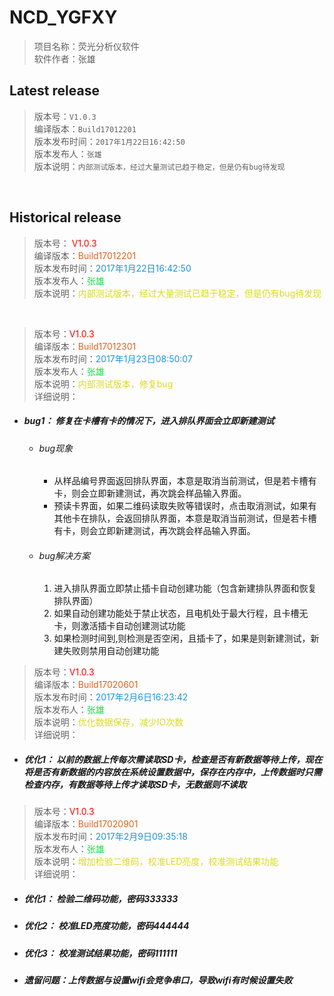 # NCD_YGFXY
>项目名称：荧光分析仪软件<br>
> 软件作者：张雄

## Latest release<br>
>版本号：`V1.0.3` <br>
>编译版本：`Build17012201`<br>
>版本发布时间：`2017年1月22日16:42:50`<br>
>版本发布人：`张雄`<br>
>版本说明：`内部测试版本，经过大量测试已趋于稳定，但是仍有bug待发现`
<br>


## Historical release

>版本号： <font color=red>V1.0.3</font><br>
>编译版本：<font color=#DC641E>Build17012201</font><br>
>版本发布时间：<font color=#1E94DC>2017年1月22日16:42:50</font><br>
>版本发布人：<font color=#1EDC47>张雄</font><br>
>版本说明：<font color=#DCDA1E>内部测试版本，经过大量测试已趋于稳定，但是仍有bug待发现</font><br>
<br>


>版本号：<font color=red>V1.0.3</font><br>
>编译版本：<font color=#DC641E>Build17012301</font><br>
>版本发布时间：<font color=#1E94DC>2017年1月23日08:50:07</font><br>
>版本发布人：<font color=#1EDC47>张雄</font><br>
>版本说明：<font color=#DCDA1E>内部测试版本，修复bug</font><br>
> 详细说明：<br>

* ##### bug1： 修复在卡槽有卡的情况下，进入排队界面会立即新建测试
  * ###### bug现象
    * 从样品编号界面返回排队界面，本意是取消当前测试，但是若卡槽有卡，则会立即新建测试，再次跳会样品输入界面。
    * 预读卡界面，如果二维码读取失败等错误时，点击取消测试，如果有其他卡在排队，会返回排队界面，本意是取消当前测试，但是若卡槽有卡，则会立即新建测试，再次跳会样品输入界面。
  * ###### bug解决方案
    1. 进入排队界面立即禁止插卡自动创建功能（包含新建排队界面和恢复排队界面）<br>
    2. 如果自动创建功能处于禁止状态，且电机处于最大行程，且卡槽无卡，则激活插卡自动创建测试功能
    3. 如果检测时间到,则检测是否空闲，且插卡了，如果是则新建测试，新建失败则禁用自动创建功能<br>

>版本号：<font color=red>V1.0.3</font><br>
>编译版本：<font color=#DC641E>Build17020601</font><br>
>版本发布时间：<font color=#1E94DC>2017年2月6日16:23:42</font><br>
>版本发布人：<font color=#1EDC47>张雄</font><br>
>版本说明：<font color=#DCDA1E>优化数据保存，减少IO次数</font><br>
> 详细说明：<br>

* ##### 优化1： 以前的数据上传每次需读取SD卡，检查是否有新数据等待上传，现在将是否有新数据的内容放在系统设置数据中，保存在内存中，上传数据时只需检查内存，有数据等待上传才读取SD卡，无数据则不读取

>版本号：<font color=red>V1.0.3</font><br>
>编译版本：<font color=#DC641E>Build17020901</font><br>
>版本发布时间：<font color=#1E94DC>2017年2月9日09:35:18</font><br>
>版本发布人：<font color=#1EDC47>张雄</font><br>
>版本说明：<font color=#DCDA1E>增加检验二维码，校准LED亮度，校准测试结果功能</font><br>
> 详细说明：<br>

* ##### 优化1： 检验二维码功能，密码333333
* ##### 优化2： 校准LED亮度功能，密码444444
* ##### 优化3： 校准测试结果功能，密码111111
* ##### 遗留问题：上传数据与设置wifi会竞争串口，导致wifi有时候设置失败
